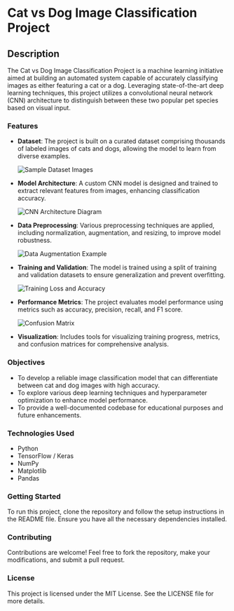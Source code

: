 # Cat vs Dog Image Classification Project

## Description

The Cat vs Dog Image Classification Project is a machine learning initiative aimed at building an automated system capable of accurately classifying images as either featuring a cat or a dog. Leveraging state-of-the-art deep learning techniques, this project utilizes a convolutional neural network (CNN) architecture to distinguish between these two popular pet species based on visual input.

### Features

- **Dataset**: The project is built on a curated dataset comprising thousands of labeled images of cats and dogs, allowing the model to learn from diverse examples.

  ![Sample Dataset Images](https://example.com/path-to-your-sample-dataset-image.jpg)

- **Model Architecture**: A custom CNN model is designed and trained to extract relevant features from images, enhancing classification accuracy.

  ![CNN Architecture Diagram](https://example.com/path-to-your-model-architecture-image.jpg)

- **Data Preprocessing**: Various preprocessing techniques are applied, including normalization, augmentation, and resizing, to improve model robustness.

  ![Data Augmentation Example](https://example.com/path-to-your-data-augmentation-image.jpg)

- **Training and Validation**: The model is trained using a split of training and validation datasets to ensure generalization and prevent overfitting.

  ![Training Loss and Accuracy](https://example.com/path-to-your-training-progress-image.jpg)

- **Performance Metrics**: The project evaluates model performance using metrics such as accuracy, precision, recall, and F1 score.

  ![Confusion Matrix](https://example.com/path-to-your-confusion-matrix-image.jpg)

- **Visualization**: Includes tools for visualizing training progress, metrics, and confusion matrices for comprehensive analysis.

### Objectives

- To develop a reliable image classification model that can differentiate between cat and dog images with high accuracy.
- To explore various deep learning techniques and hyperparameter optimization to enhance model performance.
- To provide a well-documented codebase for educational purposes and future enhancements.

### Technologies Used

- Python
- TensorFlow / Keras
- NumPy
- Matplotlib
- Pandas

### Getting Started

To run this project, clone the repository and follow the setup instructions in the README file. Ensure you have all the necessary dependencies installed.

### Contributing

Contributions are welcome! Feel free to fork the repository, make your modifications, and submit a pull request.

### License

This project is licensed under the MIT License. See the LICENSE file for more details.

